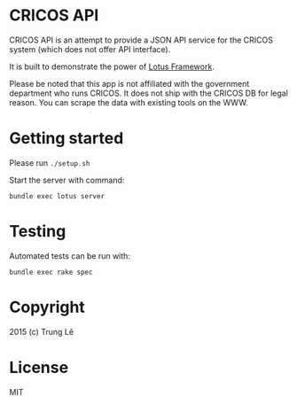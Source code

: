 # CRICOS API

CRICOS API is an attempt to provide a JSON API service for the CRICOS system (which does not offer API interface).

It is built to demonstrate the power of [Lotus Framework](http://lotusrb.org).

Please be noted that this app is not affiliated with the government department who runs CRICOS. It does not ship with the CRICOS DB for legal reason. You can scrape the data with existing tools on the WWW.

# Getting started

Please run `./setup.sh`

Start the server with command:

```
bundle exec lotus server
```

# Testing

Automated tests can be run with:

```
bundle exec rake spec
```

# Copyright

2015 (c) Trung Lê

# License

MIT